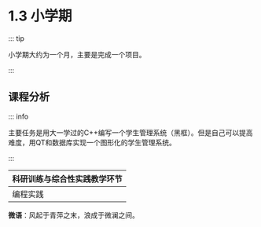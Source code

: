 # 1.3 小学期

::: tip

小学期大约为一个月，主要是完成一个项目。

:::

## 课程分析

::: info 

主要任务是用大一学过的C++编写一个学生管理系统（黑框）。但是自己可以提高难度，用QT和数据库实现一个图形化的学生管理系统。

:::

| 科研训练与综合性实践教学环节 |
| ---------------------------- |
| 编程实践                     |



**微语**：风起于青萍之末，浪成于微澜之间。

